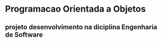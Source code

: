 # Programacao Orientada a Objetos 

 ## projeto desenvolvimento na diciplina Engenharia de Software
